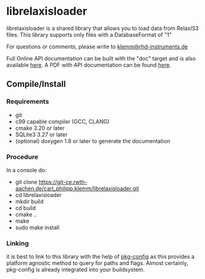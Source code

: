 # librelaxisloader

librelaxisloader is a shared library that allows you to load data from RelaxIS3 files. This library supports only files with a DatabaseFormat of "1"

For questions or comments, please write to klemm@rhd-instruments.de

Full Online API documentation can be built with the "doc" target and is also available [here](http://uvos.xyz/kiss/librelaxisloaderdoc).
A PDF with API documentation can be found [here](http://uvos.xyz/kiss/librelaxisloader.pdf).

## Compile/Install

### Requirements

* git
* c99 capable compiler (GCC, CLANG)
* cmake 3.20 or later
* SQLite3 3.27 or later
* (optional) doxygen 1.8 or later to generate the documentation

### Procedure

In a console do:

* git clone https://git-ce.rwth-aachen.de/carl_philipp.klemm/librelaxisloader.git
* cd librelaxisloader
* mkdir build
* cd build
* cmake ..
* make
* sudo make install

### Linking

it is best to link to this library with the help of [pkg-config](https://www.freedesktop.org/wiki/Software/pkg-config/) as this provides a platform agnostic method to query for paths and flags. Almost certainly, pkg-config is already integrated into your buildsystem.
